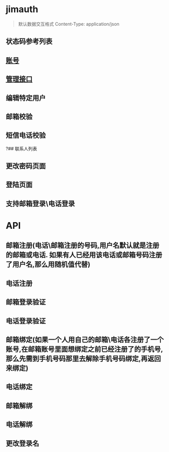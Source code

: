 # jimauth

> 默认数据交互格式 Content-Type: application/json

## 状态码参考列表

## [账号](docs/auth.md)
## [管理接口](docs/mgmt.md)

## 编辑特定用户
## 邮箱校验
## 短信电话校验
?## 联系人列表
## 更改密码页面
## 登陆页面
## 支持邮箱登录\电话登录


# API
## 邮箱注册(电话\邮箱注册的号码,用户名默认就是注册的邮箱或电话. 如果有人已经用该电话或邮箱号码注册了用户名,那么用随机值代替)
## 电话注册
## 邮箱登录验证
## 电话登录验证
## 邮箱绑定(如果一个人用自己的邮箱\电话各注册了一个账号,在邮箱账号里面想绑定之前已经注册了的手机号,那么先需到手机号码那里去解除手机号码绑定,再返回来绑定)
## 电话绑定
## 邮箱解绑
## 电话解绑
## 更改登录名
